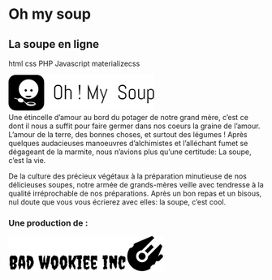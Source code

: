 # Oh my soup
## La soupe en ligne 
html 
css
PHP
Javascript
materializecss


![GitHub Logo](/img/logo_footer.png)  
Une étincelle d’amour au bord du potager de notre grand mère, c’est ce dont il nous a suffit pour faire germer dans nos coeurs la graine de l’amour. L’amour de la terre, des bonnes choses, et surtout des légumes ! Après quelques audacieuses manoeuvres d’alchimistes et l’alléchant fumet se dégageant de la marmite, nous n’avions plus qu’une certitude: La soupe, c’est la vie.

De la culture des précieux végétaux à la préparation minutieuse de nos délicieuses soupes, notre armée de grands-mères veille avec tendresse à la qualité irréprochable de nos préparations. Après un bon repas et un bisous, nul doute que vous vous écrierez avec elles: la soupe, c’est cool.

### Une production de : 
![GitHub Logo](/img/bad.png)